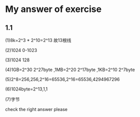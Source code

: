 # My answer of exercise

## 1.1

(1)8k=2^3 * 2^10=2^13 故13根线

(2)1024 0-1023

(3)1024 128

(4)1GB=2^30 2^27byte ,1MB=2^20 2^17byte ,1KB=2^10 2^7byte

(5)2^8=256,256,2^16=65536,2^16=65536,4294967296

(6)1024byte=2^13,1,1

(7)字节

check the right answer please
